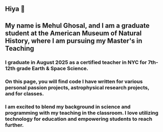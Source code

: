 ## Hiya 👋

## My name is Mehul Ghosal, and I am a graduate student at the American Museum of Natural History, where I am pursuing my Master's in Teaching
### I graduate in August 2025 as a certified teacher in NYC for 7th-12th grade Earth & Space Science. 

### On this page, you will find code I have written for various personal passion projects, astrophysical research projects, and for classes. 
### I am excited to blend my background in science and programming with my teaching in the classroom. I love utilizing technology for education and empowering students to reach further. 

<!--
**mehulghosal/mehulghosal** is a ✨ _special_ ✨ repository because its `README.md` (this file) appears on your GitHub profile.

Here are some ideas to get you started:

- 🔭 I’m currently working on ...
- 🌱 I’m currently learning ...
- 👯 I’m looking to collaborate on ...
- 🤔 I’m looking for help with ...
- 💬 Ask me about ...
- 📫 How to reach me: ...
- 😄 Pronouns: ...
- ⚡ Fun fact: ...
-->
